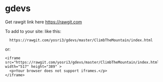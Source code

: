 # gdevs
Get rawgit link here https://rawgit.com

To add to your site:
like this: 
```
  https://rawgit.com/yosri3/gdevs/master/ClimbTheMountain/index.html
```
or:
```
<iframe src="https://rawgit.com/yosri3/gdevs/master/ClimbTheMountain/index.html" width="517" height="389" >
  <p>Your browser does not support iframes.</p>
</iframe>
```
